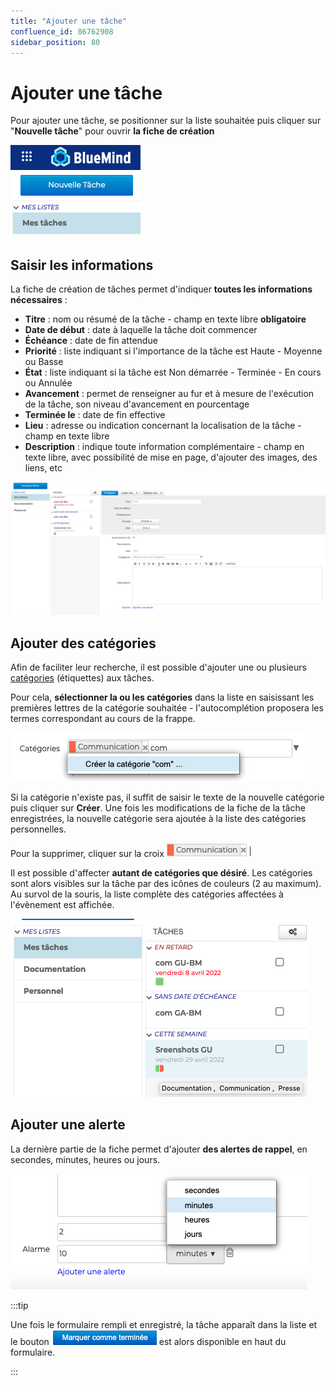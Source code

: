 ```yaml
---
title: "Ajouter une tâche"
confluence_id: 86762908
sidebar_position: 80
---
```

# Ajouter une tâche

Pour ajouter une tâche, se positionner sur la liste souhaitée puis cliquer sur "**Nouvelle tâche**" pour ouvrir **la fiche de création**

![](../../attachments/86762908/86764841.png)

## Saisir les informations

La fiche de création de tâches permet d'indiquer **toutes les informations nécessaires** :

- **Titre** : nom ou résumé de la tâche - champ en texte libre **obligatoire**
- **Date de début** : date à laquelle la tâche doit commencer
- **Échéance** : date de fin attendue
- **Priorité** : liste indiquant si l'importance de la tâche est Haute - Moyenne ou Basse
- **État** : liste indiquant si la tâche est Non démarrée - Terminée - En cours ou Annulée
- **Avancement** : permet de renseigner au fur et à mesure de l'exécution de la tâche, son niveau d'avancement en pourcentage
- **Terminée le** : date de fin effective
- **Lieu** : adresse ou indication concernant la localisation de la tâche - champ en texte libre
- **Description** : indique toute information complémentaire - champ en texte libre, avec possibilité de mise en page, d'ajouter des images, des liens, etc

![](../../attachments/86762908/86764840.png)

## Ajouter des catégories

Afin de faciliter leur recherche, il est possible d'ajouter une ou plusieurs [catégories](../Parametrer_le_compte_utilisateur.md/#créer-des-catégories) (étiquettes) aux tâches.

Pour cela, **sélectionner la ou les catégories** dans la liste en saisissant les premières lettres de la catégorie souhaitée - l'autocomplétion proposera les termes correspondant au cours de la frappe.

![](../../attachments/86762908/86764839.png)

Si la catégorie n'existe pas, il suffit de saisir le texte de la nouvelle catégorie puis cliquer sur **Créer**. Une fois les modifications de la fiche de la tâche enregistrées, la nouvelle catégorie sera ajoutée à la liste des catégories personnelles.

Pour la supprimer, cliquer sur la croix ![](../../attachments/86762908/86764838.png)

Il est possible d'affecter **autant de catégories que désiré**. Les catégories sont alors visibles sur la tâche par des icônes de couleurs (2 au maximum). Au survol de la souris, la liste complète des catégories affectées à l'évènement est affichée.

![](../../attachments/86762908/86764837.png)

## Ajouter une alerte

La dernière partie de la fiche permet d'ajouter **des alertes de rappel**, en secondes, minutes, heures ou jours.

![](../../attachments/86762908/86764836.png)


:::tip

Une fois le formulaire rempli et enregistré, la tâche apparaît dans la liste et le bouton ![](../../attachments/86762908/86764834.png) est alors disponible en haut du formulaire.

:::


